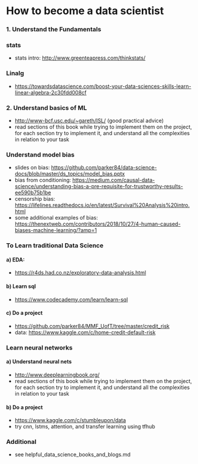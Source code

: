 # How to become a data scientist

### 1. Understand the Fundamentals

### stats
- stats intro: http://www.greenteapress.com/thinkstats/

### Linalg
- https://towardsdatascience.com/boost-your-data-sciences-skills-learn-linear-algebra-2c30fdd008cf

### 2. Understand basics of ML
- http://www-bcf.usc.edu/~gareth/ISL/ (good practical advice)
- read sections of this book while trying to implement them on the project, for each section try to implement it, and understand all the complexities in relation to your task

### Understand model bias
- slides on bias: https://github.com/parker84/data-science-docs/blob/master/ds_topics/model_bias.pptx
- bias from conditioning: https://medium.com/causal-data-science/understanding-bias-a-pre-requisite-for-trustworthy-results-ee590b75b1be
- censorship bias: https://lifelines.readthedocs.io/en/latest/Survival%20Analysis%20intro.html
- some additional examples of bias: https://thenextweb.com/contributors/2018/10/27/4-human-caused-biases-machine-learning/?amp=1

### To Learn traditional Data Science

#### a) EDA:
- https://r4ds.had.co.nz/exploratory-data-analysis.html

#### b) Learn sql
- https://www.codecademy.com/learn/learn-sql

#### c) Do a project
- https://github.com/parker84/MMF_UofT/tree/master/credit_risk
- data: https://www.kaggle.com/c/home-credit-default-risk

### Learn neural networks

#### a) Understand neural nets
- http://www.deeplearningbook.org/
- read sections of this book while trying to implement them on the project, for each section try to implement it, and understand all the complexities in relation to your task

#### b) Do a project
- https://www.kaggle.com/c/stumbleupon/data
- try cnn, lstms, attention, and transfer learning using tfhub


### Additional
- see helpful_data_science_books_and_blogs.md